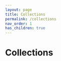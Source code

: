 ```yaml
---
layout: page
title: Collections
permalink: /collections
nav_order: 1
has_children: true
---
```


# Collections